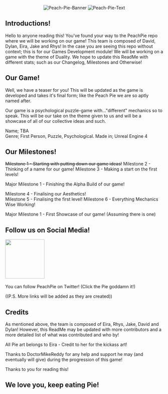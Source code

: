 <p align = 'center'>

<img src="https://i.ibb.co/V3cSNcL/Peach-Pie-Banner.png" alt="Peach-Pie-Banner" border="0">
<img src="https://i.ibb.co/5jrm2CB/Peach-Pie-Text.png" alt="Peach-Pie-Text" border="0">
</p>



Introductions!
---
Hello to anyone reading this! You've found your way to the PeachPie repo where we will be working on our game! This team is composed of David, Dylan, Eira, Jake and Rhys! In the case you are seeing this repo without context; this is for our Games Development module! We will be working on a game with the theme of Duality. We hope to update this ReadMe with different stats; such as our Changelog, Milestones and Otherwise!

Our Game!
---
Well, we have a teaser for you! This will be updated as the game is developed and takes it's final form; like the Peach Pie we are so aptly named after. 

Our game is a psychological puzzle-game with..."different" mechanics so to speak. This will be our take on the theme given to us and will be a showcase of all of our collective ideas and such. 

<p>Name; TBA</br> 
Genre; First Person, Puzzle, Psychological.
Made in; Unreal Engine 4

Our Milestones!
--- 
<strike>Milestone 1 - Starting with putting down our game ideas!</strike> 
Milestone 2 - Thinking of a name for our game! 
Milestone 3 - Making a start on the first levels! 

<p>Major Milestone 1 - Finishing the Alpha Build of our game!</br> 

<p>Milestone 4 - Finalising our Aesthetics!</br> 
Milestone 5 - Finalising the first level!
Milestone 6 - Everything Mechanics Wise Working! 

<p>Major Milestone 1 - First Showcase of our game! (Assuming there is one)</br>


Follow us on Social Media!
--- 
<a href="https://twitter.com/PeachPieGamedev"><img height="125" src="https://i.ibb.co/vBjG0jz/Untitled-1.png?raw=true"></a>&nbsp;&nbsp;

You can follow PeachPie on Twitter! (Click the Pie goddamn it!) 
<p>((P.S. More links will be added as they are created))</br>

Credits
--- 
<p>As mentioned above, the team is composed of Eira, Rhys, Jake, David and Dylan! However, this ReadMe may be updated with more contributors and a more detailed list of what was contributed and who by!</br>

<p>All Pie art belongs to Eira - Credit to her for the kickass art!</br> 

<p>Thanks to DoctorMikeReddy for any help and support he may (and eventually will give) during the progression of this game!</br> 

Thanks to you for reading this!

We love you, keep eating Pie! 
--- 


